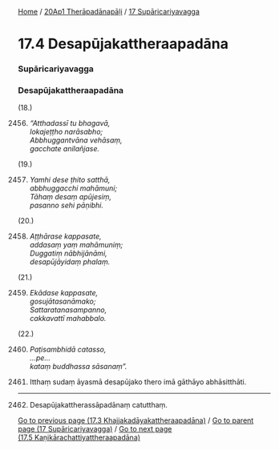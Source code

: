 
[Home](/) / [20Ap1 Therāpadānapāḷi](../../20Ap1.md) / [17 Supāricariyavagga](../17.md)

# 17.4 Desapūjakattheraapadāna

### Supāricariyavagga

### Desapūjakattheraapadāna

(18.)

2456. _“Atthadassī tu bhagavā,_  
_lokajeṭṭho narāsabho;_  
_Abbhuggantvāna vehāsaṃ,_  
_gacchate anilañjase._  


(19.)

2457. _Yamhi dese ṭhito satthā,_  
_abbhuggacchi mahāmuni;_  
_Tāhaṃ desaṃ apūjesiṃ,_  
_pasanno sehi pāṇibhi._  


(20.)

2458. _Aṭṭhārase kappasate,_  
_addasaṃ yaṃ mahāmuniṃ;_  
_Duggatiṃ nābhijānāmi,_  
_desapūjāyidaṃ phalaṃ._  


(21.)

2459. _Ekādase kappasate,_  
_gosujātasanāmako;_  
_Sattaratanasampanno,_  
_cakkavattī mahabbalo._  


(22.)

2460. _Paṭisambhidā catasso,_  
_…pe…_  
_kataṃ buddhassa sāsanaṃ”._  


2461. Itthaṃ sudaṃ āyasmā desapūjako thero imā gāthāyo abhāsitthāti.

---

2462. Desapūjakattherassāpadānaṃ catutthaṃ.



[Go to previous page (17.3 Khajjakadāyakattheraapadāna)](17.3.md) / [Go to parent page (17 Supāricariyavagga)](../17.md) / [Go to next page (17.5 Kaṇikārachattiyattheraapadāna)](17.5.md)


